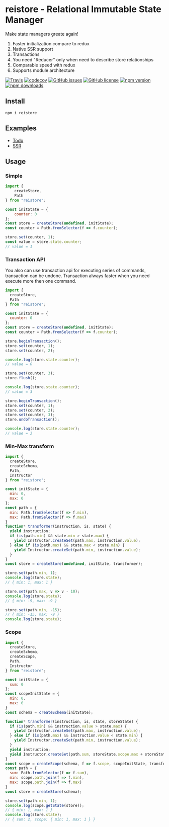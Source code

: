 # reistore - Relational Immutable State Manager
Make state managers greate again!

1. Faster initialization compare to redux
2. Native SSR support
3. Transactions
4. You need "Reducer" only when need to describe store relationships
5. Comparable speed with redux
6. Supports module architecture

[![Travis](https://img.shields.io/travis/Wroud/reistore.svg)](https://travis-ci.org/Wroud/reistore)
[![codecov](https://codecov.io/gh/Wroud/reistore/branch/master/graph/badge.svg)](https://codecov.io/gh/Wroud/reistore)
[![GitHub issues](https://img.shields.io/github/issues/Wroud/reistore.svg)](https://github.com/Wroud/reistore/issues)
[![GitHub license](https://img.shields.io/github/license/Wroud/reistore.svg)](https://github.com/Wroud/reistore/blob/master/LICENSE)
[![npm version](https://img.shields.io/npm/v/reistore.svg?style=flat-square)](https://www.npmjs.com/package/reistore)
[![npm downloads](https://img.shields.io/npm/dm/reistore.svg?style=flat-square)](https://www.npmjs.com/package/reistore)

## Install
```
npm i reistore
```

## Examples
* [Todo](https://codesandbox.io/s/github/Wroud/reistore-react/tree/master/examples/ts)
* [SSR](https://codesandbox.io/s/github/Wroud/reistore-react/tree/master/examples/ssr)

## Usage
### Simple
```js
import { 
    createStore,
    Path
} from "reistore";

const initState = {
    counter: 0
};
const store = createStore(undefined, initState);
const counter = Path.fromSelector(f => f.counter);

store.set(counter, 1);
const value = store.state.counter;
// value = 1
```
### Transaction API
You also can use transaction api for executing series of commands, transaction can be undone.
Transaction always faster when you need execute more then one command.
```js
import {
  createStore,
  Path
} from "reistore";

const initState = {
  counter: 0
};
const store = createStore(undefined, initState);
const counter = Path.fromSelector(f => f.counter);

store.beginTransaction();
store.set(counter, 1);
store.set(counter, 2);

console.log(store.state.counter);
// value = 0

store.set(counter, 3);
store.flush();

console.log(store.state.counter);
// value = 3

store.beginTransaction();
store.set(counter, 1);
store.set(counter, 2);
store.set(counter, 3);
store.undoTransaction();

console.log(store.state.counter);
// value = 3
```
### Min-Max transform
```js
import {
  createStore,
  createSchema,
  Path,
  Instructor
} from "reistore";

const initState = {
  min: 0,
  max: 0
};
const path = {
  min: Path.fromSelector(f => f.min),
  max: Path.fromSelector(f => f.max)
}
function* transformer(instruction, is, state) {
  yield instruction;
  if (is(path.min) && state.min > state.max) {
    yield Instructor.createSet(path.max, instruction.value);
  } else if (is(path.max) && state.max < state.min) {
    yield Instructor.createSet(path.min, instruction.value);
  }
}
const store = createStore(undefined, initState, transformer);

store.set(path.min, 1);
console.log(store.state);
// { min: 1, max: 1 }

store.set(path.max, v => v - 10);
console.log(store.state);
// { min: -9, max: -9 }

store.set(path.min, -15);
// { min: -15, max: -9 }
console.log(store.state);
```

### Scope
```js
import {
  createStore,
  createSchema,
  createScope,
  Path,
  Instructor
} from "reistore";

const initState = {
  sum: 0
};
const scopeInitState = {
  min: 0,
  max: 0
}
const schema = createSchema(initState);

function* transformer(instruction, is, state, storeState) {
  if (is(path.min) && instruction.value > state.max) {
    yield Instructor.createSet(path.max, instruction.value);
  } else if (is(path.max) && instruction.value < state.min) {
    yield Instructor.createSet(path.min, instruction.value);
  }
  yield instruction;
  yield Instructor.createSet(path.sum, storeState.scope.max + storeState.scope.min);
}
const scope = createScope(schema, f => f.scope, scopeInitState, transformer);
const path = {
  sum: Path.fromSelector(f => f.sum),
  min: scope.path.join(f => f.min),
  max: scope.path.join(f => f.max)
}
const store = createStore(schema);

store.set(path.min, 1);
console.log(scope.getState(store));
// { min: 1, max: 1 }
console.log(store.state);
// { sum: 2, scope: { min: 1, max: 1 } }
```

